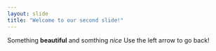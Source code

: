 ```yaml
---
layout: slide
title: "Welcome to our second slide!"
---
```

Something **beautiful** and somthing *nice*
Use the left arrow to go back!